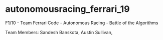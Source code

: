 # autonomousracing_ferrari_19
F1/10 - Team Ferrari Code - Autonomous Racing - Battle of the Algorithms  


Team Members: Sandesh Banskota, Austin Sullivan, 
